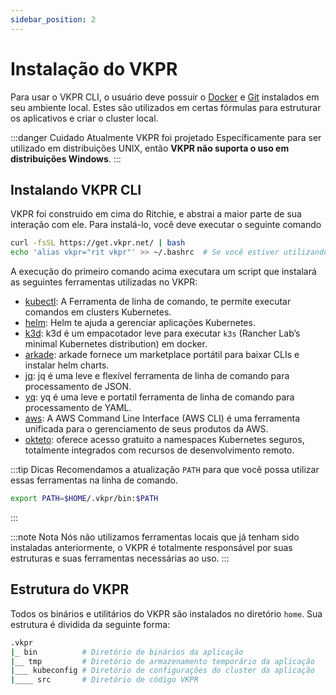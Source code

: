 ```yaml
---
sidebar_position: 2
---
```


# Instalação do VKPR


Para usar o VKPR CLI, o usuário deve possuir o [Docker](https://www.docker.com/) e [Git](https://git-scm.com/) instalados em seu ambiente local. Estes são utilizados em certas fórmulas para estruturar os aplicativos e criar o cluster local.

:::danger Cuidado
  Atualmente VKPR foi projetado Específicamente para ser utilizado em distribuições UNIX, então **VKPR não suporta o uso em distribuições Windows**.
:::

## Instalando VKPR CLI

VKPR foi construido em cima do Ritchie, e abstrai a maior parte de sua interação com ele. Para instalá-lo, você deve executar o seguinte comando

```bash
curl -fsSL https://get.vkpr.net/ | bash
echo 'alias vkpr="rit vkpr"' >> ~/.bashrc  # Se você estiver utilizando outro terminal Unix, especifique sua fonte
```

A execução do primeiro comando acima executara um script que instalará as seguintes ferramentas utilizadas no VKPR:

- [kubectl](https://kubernetes.io/docs/tasks/tools/#kubectl): A Ferramenta de linha de comando, te permite executar comandos em clusters Kubernetes.
- [helm](https://helm.sh/docs/intro/install/): Helm te ajuda a gerenciar aplicações Kubernetes.
- [k3d](https://k3d.io/v4.4.8/): k3d é um empacotador leve para executar `k3s` (Rancher Lab’s minimal Kubernetes distribution) em docker.
- [arkade](https://github.com/alexellis/arkade): arkade fornece um marketplace portátil para baixar CLIs e instalar helm charts.
- [jq](https://stedolan.github.io/jq/): jq é uma leve e flexível ferramenta de linha de comando para processamento de JSON.
- [yq](https://mikefarah.gitbook.io/yq/): yq é uma leve e portatil ferramenta de linha de comando para processamento de YAML. 
- [aws](https://aws.amazon.com/cli/): A AWS Command Line Interface (AWS CLI) é uma ferramenta unificada para o gerenciamento de seus produtos da AWS.
- [okteto](https://www.okteto.com/): oferece acesso gratuito a namespaces Kubernetes seguros, totalmente integrados com recursos de desenvolvimento remoto.

:::tip Dicas
Recomendamos a atualização `PATH` para que você possa utilizar essas ferramentas na linha de comando.
```bash
export PATH=$HOME/.vkpr/bin:$PATH
```
:::

:::note Nota
Nós não utilizamos ferramentas locais que já tenham sido instaladas anteriormente, o VKPR é totalmente responsável por suas estruturas e suas ferramentas necessárias ao uso.
:::

## Estrutura do VKPR

Todos os binários e utilitários do VKPR são instalados no diretório `home`.
Sua estrutura é dividida da seguinte forma:
```bash
.vkpr
|_ bin          # Diretório de binários da aplicação
|__ tmp         # Diretório de armazenamento temporário da aplicação
|___ kubeconfig # Diretório de configurações do cluster da aplicação
|____ src       # Diretório de código VKPR
```